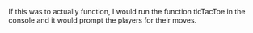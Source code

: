 If this was to actually function, I would run the function ticTacToe in the console and it would prompt the players for their moves.